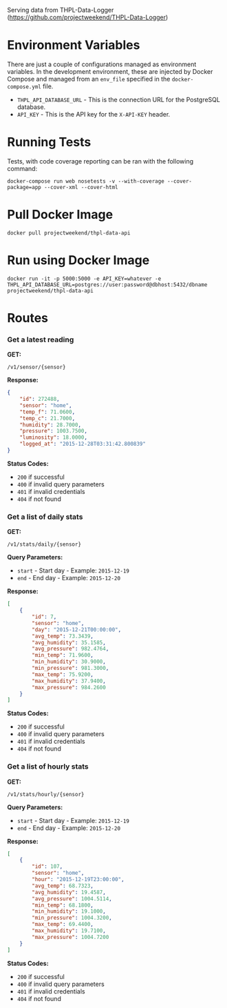Serving data from THPL-Data-Logger (https://github.com/projectweekend/THPL-Data-Logger)



Environment Variables
====================

There are just a couple of configurations managed as environment variables. In the development environment, these are injected by Docker Compose and managed from an `env_file` specified in the `docker-compose.yml` file.

* `THPL_API_DATABASE_URL` - This is the connection URL for the PostgreSQL database.
* `API_KEY` - This is the API key for the `X-API-KEY` header.



Running Tests
====================

Tests, with code coverage reporting can be ran with the following command:
```
docker-compose run web nosetests -v --with-coverage --cover-package=app --cover-xml --cover-html
```


Pull Docker Image
====================

```
docker pull projectweekend/thpl-data-api
```

Run using Docker Image
====================

```
docker run -it -p 5000:5000 -e API_KEY=whatever -e THPL_API_DATABASE_URL=postgres://user:password@dbhost:5432/dbname projectweekend/thpl-data-api
```


Routes
====================

### Get a latest reading

**GET:**
```
/v1/sensor/{sensor}
```

**Response:**
```json
{
    "id": 272488,
    "sensor": "home",
    "temp_f": 71.0600,
    "temp_c": 21.7000,
    "humidity": 28.7000,
    "pressure": 1003.7500,
    "luminosity": 18.0000,
    "logged_at": "2015-12-28T03:31:42.800839"
}
```

**Status Codes:**
* `200` if successful
* `400` if invalid query parameters
* `401` if invalid credentials
* `404` if not found


### Get a list of daily stats

**GET:**
```
/v1/stats/daily/{sensor}
```

**Query Parameters:**

* `start` - Start day - Example: `2015-12-19`
* `end` - End day - Example: `2015-12-20`

**Response:**
```json
[
    {
        "id": 7,
        "sensor": "home",
        "day": "2015-12-21T00:00:00",
        "avg_temp": 73.3439,
        "avg_humidity": 35.1585,
        "avg_pressure": 982.4764,
        "min_temp": 71.9600,
        "min_humidity": 30.9000,
        "min_pressure": 981.3000,
        "max_temp": 75.9200,
        "max_humidity": 37.9400,
        "max_pressure": 984.2600
    }
]
```

**Status Codes:**
* `200` if successful
* `400` if invalid query parameters
* `401` if invalid credentials
* `404` if not found


### Get a list of hourly stats

**GET:**
```
/v1/stats/hourly/{sensor}
```

**Query Parameters:**

* `start` - Start day - Example: `2015-12-19`
* `end` - End day - Example: `2015-12-20`

**Response:**
```json
[
    {
        "id": 107,
        "sensor": "home",
        "hour": "2015-12-19T23:00:00",
        "avg_temp": 68.7323,
        "avg_humidity": 19.4587,
        "avg_pressure": 1004.5114,
        "min_temp": 68.1800,
        "min_humidity": 19.1000,
        "min_pressure": 1004.3200,
        "max_temp": 69.4400,
        "max_humidity": 19.7100,
        "max_pressure": 1004.7200
    }
]
```

**Status Codes:**
* `200` if successful
* `400` if invalid query parameters
* `401` if invalid credentials
* `404` if not found
